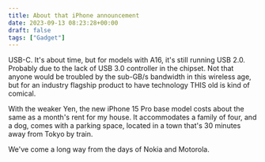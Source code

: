 ```yaml
---
title: About that iPhone announcement
date: 2023-09-13 08:23:28+00:00
draft: false
tags: ["Gadget"]
---
```

USB-C. It's about time, but for models with A16, it's still running USB 2.0. Probably due to the lack of USB 3.0 controller in the chipset. Not that anyone would be troubled by the sub-GB/s bandwidth in this wireless age, but for an industry flagship product to have technology THIS old is kind of comical.

With the weaker Yen, the new iPhone 15 Pro base model costs about the same as a month's rent for my house. It accommodates a family of four, and a dog, comes with a parking space, located in a town that's 30 minutes away from Tokyo by train.

We've come a long way from the days of Nokia and Motorola.
